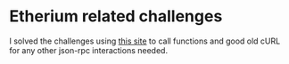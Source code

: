 # Etherium related challenges
I solved the challenges using [this site](https://lab.miguelmota.com/ethereum-abi-caller/) to call functions and good old cURL for any other json-rpc interactions needed.

